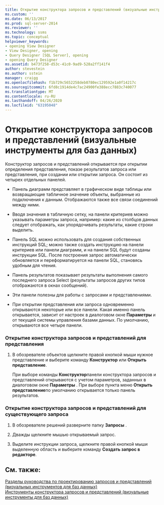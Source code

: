 ```yaml
---
title: Открытие конструктора запросов и представлений (визуальные инструменты для баз данных) | Документация Майкрософт
ms.custom: ''
ms.date: 06/13/2017
ms.prod: sql-server-2014
ms.reviewer: ''
ms.technology: ssms
ms.topic: conceptual
helpviewer_keywords:
- opening View Designer
- View Designer, opening
- Query Designer [SQL Server], opening
- opening Query Designer
ms.assetid: b473f258-d53c-41c0-9ad9-528a2ff141f4
author: stevestein
ms.author: sstein
manager: craigg
ms.openlocfilehash: f1b729c5652258deb0780ec129592e1a0f14217c
ms.sourcegitcommit: 6fd8c1914de4c7ac24900fe388ecc7883c740077
ms.translationtype: MT
ms.contentlocale: ru-RU
ms.lasthandoff: 04/26/2020
ms.locfileid: "63195048"
---
```

# <a name="open-the-query-and-view-designer-visual-database-tools"></a>Открытие конструктора запросов и представлений (визуальные инструменты для баз данных)
  Конструктор запросов и представлений открывается при открытии определения представления, показе результатов запроса или представления, при создании или открытии запроса. Он состоит из четырех отдельных панелей.  
  
-   Панель диаграмм представляет в графическом виде таблицы или возвращающие табличное значение объекты, выбранные из подключения к данным. Отображаются также все связи соединений между ними.  
  
-   Вводя значения в табличную сетку, на панели критериев можно указывать параметры запроса, например: какие из столбцов данных следует отображать, как упорядочивать результаты, какие строки выделить.  
  
-   Панель SQL можно использовать для создания собственных инструкций SQL; можно также создать инструкцию на панели критериев или панели диаграмм, и на панели SQL будут созданы инструкции SQL. После построения запрос автоматически обновляется и переформатируется на панели SQL, становясь удобным для чтения.  
  
-   Панель результатов показывает результаты выполнения самого последнего запроса Select (результаты запросов других типов отображаются в окнах сообщений).  
  
-   Эти панели полезны для работы с запросами и представлениями.  
  
-   При открытии представления или запроса одновременно открываются некоторые или все панели. Какая именно панель открывается, зависит от настроек в диалоговом окне **Параметры** и от текущей системы управления базами данных. По умолчанию, открываются все четыре панели.  
  
### <a name="to-open-the-query-and-view-designer-for-a-view"></a>Открытие конструктора запросов и представлений для представления  
  
1.  В обозревателе объектов щелкните правой кнопкой мыши нужное представление и выберите команду **Конструктор** или **Открыть представление**.  
  
     При выборе команды **Конструктор**панели конструктора запросов и представлений открываются с учетом параметров, заданных в диалоговом окне **Параметры** . При выборе пункта меню **Открыть представление**по умолчанию открывается только панель результатов.  
  
### <a name="to-open-the-query-and-view-designer-for-an-existing-query"></a>Открытие конструктора запросов и представлений для существующего запроса  
  
1.  В обозревателе решений разверните папку **Запросы** .  
  
2.  Дважды щелкните мышью открываемый запрос.  
  
3.  Выделите инструкции запроса, щелкните правой кнопкой мыши выделенную область и выберите команду **Создать запрос в редакторе**.  
  
## <a name="see-also"></a>См. также:  
 [Разделы руководства по проектированию запросов и представлений &#40;визуальных инструментов для баз данных&#41;](visual-database-tools.md)   
 [Инструменты конструктора запросов и представлений (визуальные инструменты для баз данных)](query-and-view-designer-tools-visual-database-tools.md)  
  
  
